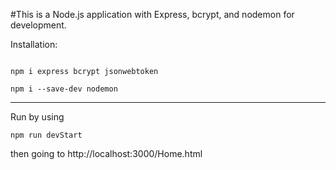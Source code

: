 #This is a Node.js application with Express, bcrypt, and nodemon for development.

Installation:
```

npm i express bcrypt jsonwebtoken

npm i --save-dev nodemon
```
--------------

Run by using
```
npm run devStart
```
then going to
http://localhost:3000/Home.html
